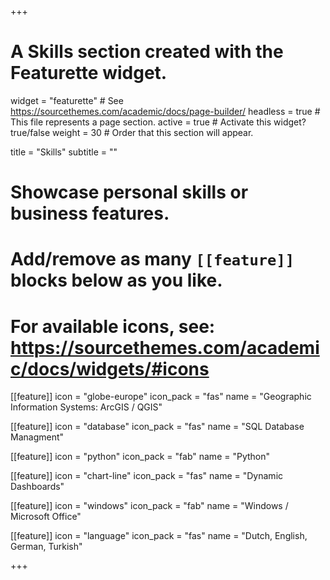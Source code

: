 +++
# A Skills section created with the Featurette widget.
widget = "featurette"  # See https://sourcethemes.com/academic/docs/page-builder/
headless = true  # This file represents a page section.
active = true  # Activate this widget? true/false
weight = 30  # Order that this section will appear.

title = "Skills"
subtitle = ""

# Showcase personal skills or business features.
# 
# Add/remove as many `[[feature]]` blocks below as you like.
# 
# For available icons, see: https://sourcethemes.com/academic/docs/widgets/#icons

[[feature]]
  icon = "globe-europe"
  icon_pack = "fas"
  name = "Geographic Information Systems: ArcGIS / QGIS"

[[feature]]
  icon = "database"
  icon_pack = "fas"
  name = "SQL Database Managment"
  
[[feature]]
  icon = "python"
  icon_pack = "fab"
  name = "Python"

[[feature]]
  icon = "chart-line"
  icon_pack = "fas"
  name = "Dynamic Dashboards"

[[feature]]
  icon = "windows"
  icon_pack = "fab"
  name = "Windows / Microsoft Office"

[[feature]]
  icon = "language"
  icon_pack = "fas"
  name = "Dutch, English, German, Turkish"


+++
